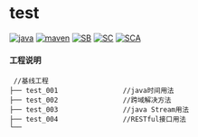 # test
[![java](https://img.shields.io/badge/Java-8-9cf)]()
[![maven](https://img.shields.io/badge/Apache%20Maven-3.6.3-blue)]()
[![SB](https://img.shields.io/badge/Spring%20Boot-2.4.2.RELEASE-lightgreen)]()
[![SC](https://img.shields.io/badge/Spring%20Cloud-2020.0.0-green)]()
[![SCA](https://img.shields.io/badge/Spring%20Cloud%20Alibaba-2.2.1.RELEASE-orange)](https://github.com/alibaba/spring-cloud-alibaba)

#### 工程说明
```
 //基线工程
├── test_001                //java时间用法
├── test_002                //跨域解决方法
├── test_003                //java Stream用法 
├── test_004                //RESTful接口用法   
└──
```